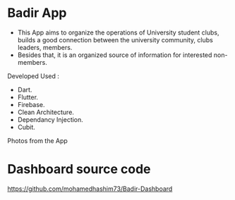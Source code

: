 # Badir App
- This App aims to organize the operations of University student clubs, builds a good connection between the
university community, clubs leaders, members.
- Besides that, it is an organized source of information for interested non-members.

Developed Used :
- Dart.
- Flutter.
- Firebase.
- Clean Architecture. 
- Dependancy Injection.
- Cubit.

Photos from the App

# Dashboard source code

https://github.com/mohamedhashim73/Badir-Dashboard
